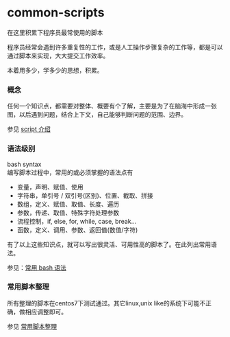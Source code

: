 # common-scripts
在这里积累下程序员最常使用的脚本

程序员经常会遇到许多重复性的工作，或是人工操作步骤复杂的工作等，都是可以通过脚本来实现，大大提交工作效率。

本着用多少，学多少的思想，积累。

### 概念
任何一个知识点，都需要对整体、概要有个了解，主要是为了在脑海中形成一张图，以后遇到问题，结合上下文，自己能够判断问题的范围、边界。

参见 [script 介绍](./indroduce_script.md)

### 语法级别
bash syntax  
编写脚本过程中，常用的或必须掌握的语法点有

* 变量，声明、赋值、使用 
* 字符串，单引号 / 双引号(区别)、位置、截取、拼接 
* 数组，定义、赋值、取值、长度、遍历 
* 参数，传递、取值、特殊字符处理参数 
* 流程控制，if, else, for, while, case, break... 
* 函数，定义、调用、参数、返回值(数值/字符)

有了以上这些知识点，就可以写出很灵活、可用性高的脚本了。在此列出常用语法。  


参见：[常用 bash 语法](./bash_syntax.md)

### 常用脚本整理
所有整理的脚本在centos7下测试通过。其它linux,unix like的系统下可能不正确，做相应调整即可。  

参见 [常用脚本整理](./used_scripts.md)